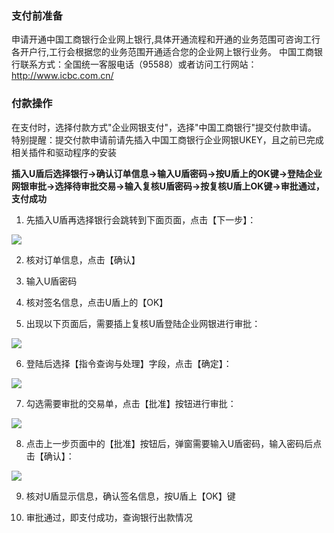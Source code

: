 ### 支付前准备
申请开通中国工商银行企业网上银行,具体开通流程和开通的业务范围可咨询工行各开户行,工行会根据您的业务范围开通适合您的企业网上银行业务。
中国工商银行联系方式：全国统一客服电话（95588）或者访问工行网站：http://www.icbc.com.cn/

### 付款操作
在支付时，选择付款方式"企业网银支付"，选择"中国工商银行"提交付款申请。
特别提醒：提交付款申请前请先插入中国工商银行企业网银UKEY，且之前已完成相关插件和驱动程序的安装

**插入U盾后选择银行→确认订单信息→输入U盾密码→按U盾上的OK键→登陆企业网银审批→选择待审批交易→输入复核U盾密码→按复核U盾上OK键→审批通过，支付成功**

1. 先插入U盾再选择银行会跳转到下面页面，点击【下一步】：

![](https://img30.360buyimg.com/pophelp/jfs/t5707/204/3892446237/176021/98f3f287/59434b47N1022b741.png)

2. 核对订单信息，点击【确认】

3. 输入U盾密码

4. 核对签名信息，点击U盾上的【OK】

5. 出现以下页面后，需要插上复核U盾登陆企业网银进行审批：

![](https://img30.360buyimg.com/pophelp/jfs/t6481/58/656470938/186124/58937aa0/59434b76N59851eb3.png)

6. 登陆后选择【指令查询与处理】字段，点击【确定】：

![](https://img30.360buyimg.com/pophelp/jfs/t6655/121/642028321/178538/23f37479/59434b7dN2a0fcb9c.png)

7. 勾选需要审批的交易单，点击【批准】按钮进行审批：

![](https://img30.360buyimg.com/pophelp/jfs/t5767/269/3868646479/200215/6677c957/59434b89N34b4f078.png)

8. 点击上一步页面中的【批准】按钮后，弹窗需要输入U盾密码，输入密码后点击【确认】：

![](https://img30.360buyimg.com/pophelp/jfs/t6754/220/664069261/163659/bc36e477/59434b93N117219f9.png)

9. 核对U盾显示信息，确认签名信息，按U盾上【OK】键

10. 审批通过，即支付成功，查询银行出款情况
